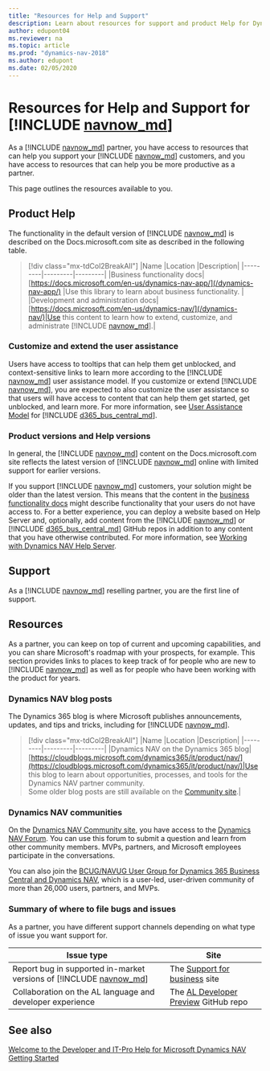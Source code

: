 ```yaml
---
title: "Resources for Help and Support"
description: Learn about resources for support and product Help for Dynamics NAV.
author: edupont04
ms.reviewer: na
ms.topic: article
ms.prod: "dynamics-nav-2018"
ms.author: edupont
ms.date: 02/05/2020
---
```


# Resources for Help and Support for [!INCLUDE [navnow_md](includes/navnow_md.md)]

As a [!INCLUDE [navnow_md](includes/navnow_md.md)] partner, you have access to resources that can help you support your [!INCLUDE [navnow_md](includes/navnow_md.md)] customers, and you have access to resources that can help you be more productive as a partner.  

This page outlines the resources available to you.  

## Product Help

The functionality in the default version of [!INCLUDE [navnow_md](includes/navnow_md.md)] is described on the Docs.microsoft.com site as described in the following table.  

> [!div class="mx-tdCol2BreakAll"]
> |Name  |Location  |Description|
> |---------|---------|---------|
> |Business functionality docs|[https://docs.microsoft.com/en-us/dynamics-nav-app/](/dynamics-nav-app/) |Use this library to learn about business functionality. |
> |Development and administration docs|[https://docs.microsoft.com/en-us/dynamics-nav/](/dynamics-nav/)|Use this content to learn how to extend, customize, and administrate [!INCLUDE [navnow_md](includes/navnow_md.md)].|

### Customize and extend the user assistance

Users have access to tooltips that can help them get unblocked, and context-sensitive links to learn more according to the [!INCLUDE [navnow_md](includes/navnow_md.md)] user assistance model. If you customize or extend [!INCLUDE [navnow_md](includes/navnow_md.md)], you are expected to also customize the user assistance so that users will have access to content that can help them get started, get unblocked, and learn more. For more information, see [User Assistance Model](user-assistance.md) for [!INCLUDE [d365_bus_central_md](developer/includes/d365_bus_central_md.md)].  

### Product versions and Help versions

In general, the [!INCLUDE [navnow_md](includes/navnow_md.md)] content on the Docs.microsoft.com site reflects the latest version of [!INCLUDE [navnow_md](includes/navnow_md.md)] online with limited support for earlier versions.  

If you support [!INCLUDE [navnow_md](includes/navnow_md.md)] customers, your solution might be older than the latest version. This means that the content in the [business functionality docs](/dynamics-nav-app/) might describe functionality that your users do not have access to. For a better experience, you can deploy a website based on Help Server and, optionally, add content from the [!INCLUDE [navnow_md](includes/navnow_md.md)] or [!INCLUDE [d365_bus_central_md](developer/includes/d365_bus_central_md.md)] GitHub repos in addition to any content that you have otherwise contributed. For more information, see [Working with Dynamics NAV Help Server](Microsoft-Dynamics-NAV-Help-Server.md).

## Support

As a [!INCLUDE [navnow_md](includes/navnow_md.md)] reselling partner, you are the first line of support. 

## Resources

As a partner, you can keep on top of current and upcoming capabilities, and you can share Microsoft's roadmap with your prospects, for example. This section provides links to places to keep track of for people who are new to [!INCLUDE [navnow_md](includes/navnow_md.md)] as well as for people who have been working with the product for years.  

### Dynamics NAV blog posts

The Dynamics 365 blog is where Microsoft publishes announcements, updates, and tips and tricks, including for [!INCLUDE [navnow_md](includes/navnow_md.md)].  

> [!div class="mx-tdCol2BreakAll"]
> |Name  |Location  |Description|
> |---------|---------|---------|
> |Dynamics NAV on the Dynamics 365 blog|[https://cloudblogs.microsoft.com/dynamics365/it/product/nav/](https://cloudblogs.microsoft.com/dynamics365/it/product/nav/)|Use this blog to learn about opportunities, processes, and tools for the Dynamics NAV partner community. </br>Some older blog posts are still available on the [Community site](https://community.dynamics.com/nav/b/navteam).|

### Dynamics NAV communities

On the [Dynamics NAV Community site](https://community.dynamics.com/nav), you have access to the [Dynamics NAV Forum](https://community.dynamics.com/nav/f/microsoft-dynamics-nav-forum). You can use this forum to submit a question and learn from other community members. MVPs, partners, and Microsoft employees participate in the conversations.

You can also join the [BCUG/NAVUG User Group for Dynamics 365 Business Central and Dynamics NAV](https://www.navug.com/home), which is a user-led, user-driven community of more than 26,000 users, partners, and MVPs.  

### Summary of where to file bugs and issues

As a partner, you have different support channels depending on what type of issue you want support for.  

|Issue type             |Site               |
|-----------------------|-------------------|
|Report bug in supported in-market versions of [!INCLUDE [navnow_md](includes/navnow_md.md)]|The [Support for business](https://support.microsoft.com/en-us/supportforbusiness/productselection?sapId=dea12e4a-4dd3-35e1-2577-45df252a2b9cf) site|
|Collaboration on the AL language and developer experience|The [AL Developer Preview](https://github.com/microsoft/al) GitHub repo|

## See also

[Welcome to the Developer and IT-Pro Help for Microsoft Dynamics NAV](index.md)  
[Getting Started](Getting-Started.md)  
